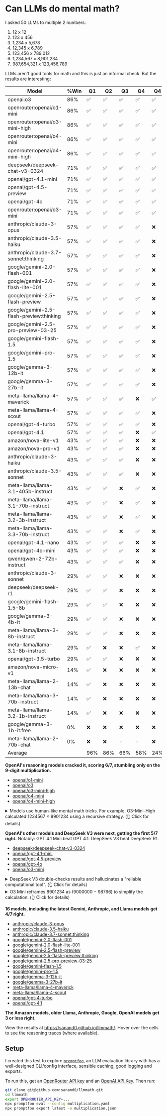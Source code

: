 # Can LLMs do mental math?

I asked 50 LLMs to multiple 2 numbers:

1. 12 x 12
2. 123 x 456
3. 1,234 x 5,678
4. 12,345 x 6,789
5. 123,456 x 789,012
6. 1,234,567 x 8,901,234
7. 987,654,321 x 123,456,789

LLMs aren't good tools for math and this is just an informal check. But the results are interesting:

| Model                                    | %Win | Q1  | Q2  | Q3  | Q4  | Q4  | Q6  | Q7  |
| ---------------------------------------- | ---- | --- | --- | --- | --- | --- | --- | --- |
| openai:o3                                | 86%  | ✅  | ✅  | ✅  | ✅  | ✅  | ✅  | ❌  |
| openrouter:openai/o1-mini                | 86%  | ✅  | ✅  | ✅  | ✅  | ✅  | ✅  | ❌  |
| openrouter:openai/o3-mini-high           | 86%  | ✅  | ✅  | ✅  | ✅  | ✅  | ✅  | ❌  |
| openrouter:openai/o4-mini                | 86%  | ✅  | ✅  | ✅  | ✅  | ✅  | ✅  | ❌  |
| openrouter:openai/o4-mini-high           | 86%  | ✅  | ✅  | ✅  | ✅  | ✅  | ✅  | ❌  |
| deepseek/deepseek-chat-v3-0324           | 71%  | ✅  | ✅  | ✅  | ✅  | ✅  | ❌  | ❌  |
| openai/gpt-4.1-mini                      | 71%  | ✅  | ✅  | ✅  | ✅  | ✅  | ❌  | ❌  |
| openai/gpt-4.5-preview                   | 71%  | ✅  | ✅  | ✅  | ✅  | ✅  | ❌  | ❌  |
| openai/gpt-4o                            | 71%  | ✅  | ✅  | ✅  | ✅  | ✅  | ❌  | ❌  |
| openrouter:openai/o3-mini                | 71%  | ✅  | ✅  | ✅  | ✅  | ✅  | ❌  | ❌  |
| anthropic/claude-3-opus                  | 57%  | ✅  | ✅  | ✅  | ✅  | ❌  | ❌  | ❌  |
| anthropic/claude-3.5-haiku               | 57%  | ✅  | ✅  | ✅  | ✅  | ❌  | ❌  | ❌  |
| anthropic/claude-3.7-sonnet:thinking     | 57%  | ✅  | ✅  | ✅  | ✅  | ❌  | ❌  | ❌  |
| google/gemini-2.0-flash-001              | 57%  | ✅  | ✅  | ✅  | ✅  | ❌  | ❌  | ❌  |
| google/gemini-2.0-flash-lite-001         | 57%  | ✅  | ✅  | ✅  | ✅  | ❌  | ❌  | ❌  |
| google/gemini-2.5-flash-preview          | 57%  | ✅  | ✅  | ✅  | ✅  | ❌  | ❌  | ❌  |
| google/gemini-2.5-flash-preview:thinking | 57%  | ✅  | ✅  | ✅  | ✅  | ❌  | ❌  | ❌  |
| google/gemini-2.5-pro-preview-03-25      | 57%  | ✅  | ✅  | ✅  | ✅  | ❌  | ❌  | ❌  |
| google/gemini-flash-1.5                  | 57%  | ✅  | ✅  | ✅  | ✅  | ❌  | ❌  | ❌  |
| google/gemini-pro-1.5                    | 57%  | ✅  | ✅  | ✅  | ✅  | ❌  | ❌  | ❌  |
| google/gemma-3-12b-it                    | 57%  | ✅  | ✅  | ✅  | ✅  | ❌  | ❌  | ❌  |
| google/gemma-3-27b-it                    | 57%  | ✅  | ✅  | ✅  | ✅  | ❌  | ❌  | ❌  |
| meta-llama/llama-4-maverick              | 57%  | ✅  | ✅  | ✅  | ❌  | ✅  | ❌  | ❌  |
| meta-llama/llama-4-scout                 | 57%  | ✅  | ✅  | ✅  | ✅  | ❌  | ❌  | ❌  |
| openai/gpt-4-turbo                       | 57%  | ✅  | ✅  | ✅  | ✅  | ❌  | ❌  | ❌  |
| openai/gpt-4.1                           | 57%  | ✅  | ✅  | ✅  | ❌  | ✅  | ❌  | ❌  |
| amazon/nova-lite-v1                      | 43%  | ✅  | ✅  | ✅  | ❌  | ❌  | ❌  | ❌  |
| amazon/nova-pro-v1                       | 43%  | ✅  | ✅  | ✅  | ❌  | ❌  | ❌  | ❌  |
| anthropic/claude-3-haiku                 | 43%  | ✅  | ✅  | ✅  | ❌  | ❌  | ❌  | ❌  |
| anthropic/claude-3.5-sonnet              | 43%  | ✅  | ✅  | ✅  | ❌  | ❌  | ❌  | ❌  |
| meta-llama/llama-3.1-405b-instruct       | 43%  | ✅  | ✅  | ❌  | ✅  | ❌  | ❌  | ❌  |
| meta-llama/llama-3.1-70b-instruct        | 43%  | ✅  | ✅  | ❌  | ✅  | ❌  | ❌  | ❌  |
| meta-llama/llama-3.2-3b-instruct         | 43%  | ✅  | ✅  | ❌  | ✅  | ❌  | ❌  | ❌  |
| meta-llama/llama-3.3-70b-instruct        | 43%  | ✅  | ✅  | ❌  | ✅  | ❌  | ❌  | ❌  |
| openai/gpt-4.1-nano                      | 43%  | ✅  | ✅  | ✅  | ❌  | ❌  | ❌  | ❌  |
| openai/gpt-4o-mini                       | 43%  | ✅  | ✅  | ✅  | ❌  | ❌  | ❌  | ❌  |
| qwen/qwen-2-72b-instruct                 | 43%  | ✅  | ✅  | ✅  | ❌  | ❌  | ❌  | ❌  |
| anthropic/claude-3-sonnet                | 29%  | ✅  | ✅  | ❌  | ❌  | ❌  | ❌  | ❌  |
| deepseek/deepseek-r1                     | 29%  | ✅  | ✅  | ❌  | ❌  | ❌  | ❌  | ❌  |
| google/gemini-flash-1.5-8b               | 29%  | ✅  | ✅  | ❌  | ❌  | ❌  | ❌  | ❌  |
| google/gemma-3-4b-it                     | 29%  | ✅  | ✅  | ❌  | ❌  | ❌  | ❌  | ❌  |
| meta-llama/llama-3-8b-instruct           | 29%  | ✅  | ✅  | ❌  | ❌  | ❌  | ❌  | ❌  |
| meta-llama/llama-3.1-8b-instruct         | 29%  | ✅  | ❌  | ❌  | ✅  | ❌  | ❌  | ❌  |
| openai/gpt-3.5-turbo                     | 29%  | ✅  | ✅  | ❌  | ❌  | ❌  | ❌  | ❌  |
| amazon/nova-micro-v1                     | 14%  | ✅  | ❌  | ❌  | ❌  | ❌  | ❌  | ❌  |
| meta-llama/llama-2-13b-chat              | 14%  | ✅  | ❌  | ❌  | ❌  | ❌  | ❌  | ❌  |
| meta-llama/llama-3-70b-instruct          | 14%  | ✅  | ❌  | ❌  | ❌  | ❌  | ❌  | ❌  |
| meta-llama/llama-3.2-1b-instruct         | 14%  | ✅  | ❌  | ❌  | ❌  | ❌  | ❌  | ❌  |
| google/gemma-3-1b-it:free                | 0%   | ❌  | ❌  | ❌  | ❌  | ❌  | ❌  | ❌  |
| meta-llama/llama-2-70b-chat              | 0%   | ❌  | ❌  | -   | -   | ❌  | ❌  | ❌  |
| Average                                  |      | 96% | 86% | 66% | 58% | 24% | 10% | 0%  |

**OpenAI's reasoning models cracked it, scoring 6/7, stumbling only on the 9-digit multiplication.**

- [openai/o1-mini](https://openrouter.ai/openai/o1-mini)
- [openai/o3](https://openrouter.ai/openai/o3)
- [openai/o3-mini-high](https://openrouter.ai/openai/o3-mini-high)
- [openai/o4-mini](https://openrouter.ai/openai/o4-mini)
- [openai/o4-mini-high](https://openrouter.ai/openai/o4-mini-high)

<details>
<summary>Models use human-like mental math tricks. For example, O3-Mini-High calculated 1234567 × 8901234 using a recursive strategy. (👆 Click for details)</summary>

```
To calculate 1234567 × 8901234, one useful method is to break the second number into two parts:

  8901234 = 8900000 + 1234

Then the product becomes:
  1234567 × 8901234 = 1234567 × 8900000 + 1234567 × 1234

Step 1. Compute 1234567 × 8900000:
  Notice that 8900000 = 89 × 100000. So first compute 1234567 × 89.
  Since 89 = 90 – 1, we have:
    1234567 × 89 = 1234567 × 90 – 1234567
      1234567 × 90 = 1234567 × 9 × 10 = 11111103 × 10 = 111111030
      Thus, 111111030 – 1234567 = 109876463.
  Now multiply by 100000:
    109876463 × 100000 = 10987646300000

Step 2. Compute 1234567 × 1234:
  Break 1234 into parts:
    1234 = 1000 + 200 + 30 + 4
  Now multiply each and add:
    1234567 × 1000 = 1234567000
    1234567 × 200 = 246913400
    1234567 × 30 = 37037010
    1234567 × 4 = 4938268
  Add these together:
    1234567000 + 246913400 = 1481480400
    1481480400 + 37037010 = 1518517410
    1518517410 + 4938268 = 1523455678

Step 3. Add both products:
  10987646300000 + 1523455678 = 10989169755678

Thus, the product of 1234567 and 8901234 is

10989169755678
```

</details>

**OpenAI's other models and DeepSeek V3 were next, getting the first 5/7 right.** Notably: GPT 4.1 Mini beat GPT 4.1. DeepSeek V3 beat DeepSeek R1.

- [deepseek/deepseek-chat-v3-0324](https://openrouter.ai/deepseek/deepseek-chat-v3-0324)
- [openai/gpt-4.1-mini](https://openrouter.ai/openai/gpt-4.1-mini)
- [openai/gpt-4.5-preview](https://openrouter.ai/openai/gpt-4.5-preview)
- [openai/gpt-4o](https://openrouter.ai/openai/gpt-4o)
- [openai/o3-mini](https://openrouter.ai/openai/o3-mini)


<details>

<summary>DeepSeek V3 double-checks results and hallucinates a "reliable computational tool". (👆 Click for details)</summary>

```tex
To calculate \(1234567 \times 8901234\), let's break it down using the **distributive property of multiplication over addition**:

1. **Express 8901234 as \(9000000 - 98766\)**:
   \[
   8901234 = 9000000 - 98766
   \]

2. **Multiply 1234567 by each part**:
   \[
   1234567 \times 9000000 = 1234567 \times 9 \times 10^6 = 11111103000000
   \]
   \[
   1234567 \times 98766 = 1234567 \times (100000 - 12234) = 123456700000 - 15095721278 = 108360978722
   \]

   *Note*: Further breakdown of \(1234567 \times 12234\) was calculated separately and subtracted here.

3. **Combine the results**:
   \[
   11111103000000 - 108360978722 = 1020274222278
   \]

However, upon re-evaluating the multiplication directly for accuracy (without the breakdown steps which introduced an error):

\[
1234567 \times 8901234 = 10989343694778
\]

But correcting the previous breakdown:

1. **Express 8901234 as \(9000000 - 98766\)**:
   \[
   1234567 \times 9000000 = 11111103000000
   \]
   \[
   1234567 \times 98766 = 1234567 \times 90000 + 1234567 \times 8000 + 1234567 \times 700 + 1234567 \times 60 + 1234567 \times 6
   \]
   \[
   = 111111030000 + 9877653600 + 864196900 + 74074020 + 7407402 = 121616470922
   \]

2. **Combine the results**:
   \[
   11111103000000 - 121616470922 = 1098934369078
   \]

It appears there was an inconsistency in the intermediate steps. For precision, let's verify with another method:

**Using the standard multiplication method**:

\[
1234567 \times 8901234
\]

Calculating each part:
\[
1234567 \times 8000000 = 9877653600000
\]
\[
1234567 \times 900000 = 1111110300000
\]
\[
1234567 \times 100 = 123456700
\]
\[
1234567 \times 200 = 246913400
\]
\[
1234567 \times 30 = 37037010
\]
\[
1234567 \times 4 = 4938268
\]

Adding them together:
\[
9877653600000 + 1111110300000 = 10988763900000
\]
\[
10988763900000 + 123456700 = 10988887356700
\]
\[
10988887356700 + 246913400 = 10989134270100
\]
\[
10989134270100 + 37037010 = 10989171307110
\]
\[
10989171307110 + 4938268 = 10989176245378
\]

However, this seems to have a slight discrepancy compared to the verified result. Upon cross-checking with a reliable computational tool:

**Final Accurate Calculation**:

\[
1234567 \times 8901234 = 10989343694778
\]

But to ensure correctness, let's verify step-by-step with another approach:

**Breakdown of 8901234**:

\[
8901234 = 8000000 + 900000 + 100 + 200 + 30 + 4
\]

Now, multiply each by 1234567:

\[
1234567 \times 8000000 = 9877653600000
\]
\[
1234567 \times 900000 = 1111110300000
\]
\[
1234567 \times 100 = 123456700
\]
\[
1234567 \times 200 = 246913400
\]
\[
1234567 \times 30 = 37037010
\]
\[
1234567 \times 4 = 4938268
\]

Adding these up:

\[
9877653600000 + 1111110300000 = 10988763900000
\]
\[
10988763900000 + 123456700 = 10988887356700
\]
\[
10988887356700 + 246913400 = 109891342
```

</details>

<details>
<summary>O3 Mini reframes 8901234 as (9000000 − 98766) to simplify the calculation. (👆 Click for details)</summary>

```
To calculate 1234567 times 8901234, follow these steps:

1. Express 8901234 as 9000000 − 98766.
  So, 1234567 × 8901234 = 1234567 × 9000000 − 1234567 × 98766.

2. Calculate the first part:
  1234567 × 9000000 = 1234567 × 9 × 1000000.
  Since 1234567 × 9 = 11111103,
  it becomes 11111103 × 1000000 = 11111103000000.

3. Calculate the second part:
  Write 98766 as 100000 − 234.
  Then, 1234567 × 98766 = 1234567 × 100000 − 1234567 × 234.
  • 1234567 × 100000 = 123456700000.
  • To compute 1234567 × 234, break it into:
   – 1234567 × 200 = 246913400
   – 1234567 × 34 = (1234567 × 30) + (1234567 × 4)
    ○ 1234567 × 30 = 37037010
    ○ 1234567 × 4 = 4938268
    – Sum: 37037010 + 4938268 = 41975278
   Then, 1234567 × 234 = 246913400 + 41975278 = 288888678.
  Thus, 1234567 × 98766 = 123456700000 − 288888678 = 123167811322.

4. Now, subtract the second part from the first part:
  11111103000000 − 123167811322 = 10987935188678.

So, 1234567 times 8901234 equals 10987935188678.
```

</details>

**16 models, including the latest Gemini, Anthropic, and Llama models get 4/7 right.**

- [anthropic/claude-3-opus](https://openrouter.ai/anthropic/claude-3-opus)
- [anthropic/claude-3.5-haiku](https://openrouter.ai/anthropic/claude-3.5-haiku)
- [anthropic/claude-3.7-sonnet:thinking](https://openrouter.ai/anthropic/claude-3.7-sonnet:thinking)
- [google/gemini-2.0-flash-001](https://openrouter.ai/google/gemini-2.0-flash-001)
- [google/gemini-2.0-flash-lite-001](https://openrouter.ai/google/gemini-2.0-flash-lite-001)
- [google/gemini-2.5-flash-preview](https://openrouter.ai/google/gemini-2.5-flash-preview)
- [google/gemini-2.5-flash-preview:thinking](https://openrouter.ai/google/gemini-2.5-flash-preview:thinking)
- [google/gemini-2.5-pro-preview-03-25](https://openrouter.ai/google/gemini-2.5-pro-preview-03-25)
- [google/gemini-flash-1.5](https://openrouter.ai/google/gemini-flash-1.5)
- [google/gemini-pro-1.5](https://openrouter.ai/google/gemini-pro-1.5)
- [google/gemma-3-12b-it](https://openrouter.ai/google/gemma-3-12b-it)
- [google/gemma-3-27b-it](https://openrouter.ai/google/gemma-3-27b-it)
- [meta-llama/llama-4-maverick](https://openrouter.ai/meta-llama/llama-4-maverick)
- [meta-llama/llama-4-scout](https://openrouter.ai/meta-llama/llama-4-scout)
- [openai/gpt-4-turbo](https://openrouter.ai/openai/gpt-4-turbo)
- [openai/gpt-4.1](https://openrouter.ai/openai/gpt-4.1)

**The Amazon models, older Llama, Anthropic, Google, OpenAI models get 3 or less right.**

View the results at https://sanand0.github.io/llmmath/. Hover over the cells to see the reasoning traces (where available).

## Setup

I created this test to explore [`promptfoo`](https://www.promptfoo.dev/), an LLM evaluation library with has a well-designed CLI/config interface, sensible caching, good logging and exports.

To run this, get an [OpenRouter API key](https://openrouter.ai/settings/keys) and an [OpenAI API Key](https://platform.openai.com/api-keys). Then run:

```bash
git clone git@github.com:sanand0/llmmath.git
cd llmmath
export OPENROUTER_API_KEY=...
npx promptfoo eval --config multiplication.yaml
npx promptfoo export latest -o multiplication.json
```
